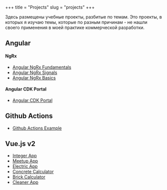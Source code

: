 +++
title = "Projects"
slug = "projects"
+++

Здесь размещены учебные проекты, разбитые по темам. Это проекты, в которых я изучаю темы, которые по разным причинам - не нашли своего применения в моей практике коммерческой разработки.

## Angular

#### NgRx

* [Angular NgRx Fundamentals](https://github.com/My-Angular-Projects/angular-ngrx-fundamentals)
* [Angular NgRx Signals](https://github.com/My-Angular-Projects/angular-ngrx-signal-app)
* [Angular NgRx Basics](https://github.com/My-Angular-Projects/angular-ngrx-max)

#### Angular CDK Portal

* [Angular CDK Portal](https://github.com/My-Angular-Projects/angular-cdk-portal)

## Github Actions

* [Github Actions Example](https://github.com/Angular-New/github-actions_example)

## Vue.js v2

* [Integer App](https://github.com/LaboratoryVue/integer-app)
* [Meetup App](https://github.com/gearmobile/ready-vuejs/tree/master/meetup-app)
* [Electric App](https://github.com/gearmobile/ready-vuejs/tree/master/electric-app)
* [Concrete Calculator](https://github.com/gearmobile/ready-vuejs/tree/master/concrete-calculator)
* [Brick Calculator](https://github.com/gearmobile/ready-vuejs/tree/master/brick-calculator)
* [Cleaner App](https://github.com/gearmobile/ready-vuejs/tree/master/app-cleaner)